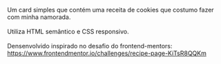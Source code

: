 Um card simples que contém uma receita de cookies que costumo fazer com minha namorada.\
\
Utiliza HTML semântico e CSS responsivo.\
\
Densenvolvido inspirado no desafio do frontend-mentors: https://www.frontendmentor.io/challenges/recipe-page-KiTsR8QQKm
